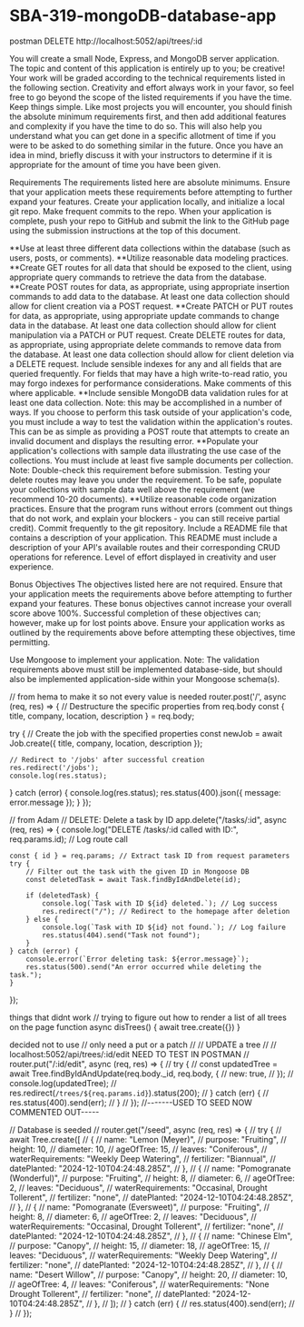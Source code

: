 # SBA-319-mongoDB-database-app

postman DELETE http://localhost:5052/api/trees/:id

You will create a small Node, Express, and MongoDB server application. The topic and content of this application is entirely up to you; be creative!
Your work will be graded according to the technical requirements listed in the following section. Creativity and effort always work in your favor, so feel free to go beyond the scope of the listed requirements if you have the time.
Keep things simple. Like most projects you will encounter, you should finish the absolute minimum requirements first, and then add additional features and complexity if you have the time to do so. This will also help you understand what you can get done in a specific allotment of time if you were to be asked to do something similar in the future.
Once you have an idea in mind, briefly discuss it with your instructors to determine if it is appropriate for the amount of time you have been given.

Requirements
The requirements listed here are absolute minimums. Ensure that your application meets these requirements before attempting to further expand your features.
Create your application locally, and initialize a local git repo. Make frequent commits to the repo. When your application is complete, push your repo to GitHub and submit the link to the GitHub page using the submission instructions at the top of this document.

**Use at least three different data collections within the database (such as users, posts, or comments).
**Utilize reasonable data modeling practices.
**Create GET routes for all data that should be exposed to the client, using appropriate query commands to retrieve the data from the database.
**Create POST routes for data, as appropriate, using appropriate insertion commands to add data to the database. At least one data collection should allow for client creation via a POST request.
**Create PATCH or PUT routes for data, as appropriate, using appropriate update commands to change data in the database. At least one data collection should allow for client manipulation via a PATCH or PUT request.
Create DELETE routes for data, as appropriate, using appropriate delete commands to remove data from the database. At least one data collection should allow for client deletion via a DELETE request.
Include sensible indexes for any and all fields that are queried frequently. For fields that may have a high write-to-read ratio, you may forgo indexes for performance considerations. Make comments of this where applicable.
**Include sensible MongoDB data validation rules for at least one data collection.
Note: this may be accomplished in a number of ways. If you choose to perform this task outside of your application's code, you must include a way to test the validation within the application's routes. This can be as simple as providing a POST route that attempts to create an invalid document and displays the resulting error.
**Populate your application's collections with sample data illustrating the use case of the collections. You must include at least five sample documents per collection.
Note: Double-check this requirement before submission. Testing your delete routes may leave you under the requirement. To be safe, populate your collections with sample data well above the requirement (we recommend 10-20 documents).
**Utilize reasonable code organization practices.
Ensure that the program runs without errors (comment out things that do not work, and explain your blockers - you can still receive partial credit).
Commit frequently to the git repository.
Include a README file that contains a description of your application.
This README must include a description of your API's available routes and their corresponding CRUD operations for reference.
Level of effort displayed in creativity and user experience.

Bonus Objectives
The objectives listed here are not required. Ensure that your application meets the requirements above before attempting to further expand your features.
These bonus objectives cannot increase your overall score above 100%. Successful completion of these objectives can; however, make up for lost points above. Ensure your application works as outlined by the requirements above before attempting these objectives, time permitting.

Use Mongoose to implement your application.
Note: The validation requirements above must still be implemented database-side, but should also be implemented application-side within your Mongoose schema(s).

// from hema to make it so not every value is needed
router.post('/', async (req, res) => {
// Destructure the specific properties from req.body
const { title, company, location, description } = req.body;

try {
// Create the job with the specified properties
const newJob = await Job.create({ title, company, location, description });

    // Redirect to '/jobs' after successful creation
    res.redirect('/jobs');
    console.log(res.status);

} catch (error) {
console.log(res.status);
res.status(400).json({ message: error.message });
}
});

// from Adam
// DELETE: Delete a task by ID
app.delete("/tasks/:id", async (req, res) => {
console.log("DELETE /tasks/:id called with ID:", req.params.id); // Log route call

    const { id } = req.params; // Extract task ID from request parameters
    try {
        // Filter out the task with the given ID in Mongoose DB
        const deletedTask = await Task.findByIdAndDelete(id);

        if (deletedTask) {
            console.log(`Task with ID ${id} deleted.`); // Log success
            res.redirect("/"); // Redirect to the homepage after deletion
        } else {
            console.log(`Task with ID ${id} not found.`); // Log failure
            res.status(404).send("Task not found");
        }
    } catch (error) {
        console.error(`Error deleting task: ${error.message}`);
        res.status(500).send("An error occurred while deleting the task.");
    }

});

things that didnt work
// trying to figure out how to render a list of all trees on the page
function async disTrees() {
await tree.create({})
}

decided not to use
// only need a put or a patch
// // UPDATE a tree
// // localhost:5052/api/trees/:id/edit NEED TO TEST IN POSTMAN
// router.put("/:id/edit", async (req, res) => {
// try {
// const updatedTree = await Tree.findByIdAndUpdate(req.body.\_id, req.body, {
// new: true,
// });
// console.log(updatedTree);
// res.redirect(`/trees/${req.params.id}`).status(200);
// } catch (err) {
// res.status(400).send(err);
// }
// });
//-------USED TO SEED NOW COMMENTED OUT-----

// Database is seeded
// router.get("/seed", async (req, res) => {
// try {
// await Tree.create([
// {
// name: "Lemon (Meyer)",
// purpose: "Fruiting",
// height: 10,
// diameter: 10,
// ageOfTree: 15,
// leaves: "Coniferous",
// waterRequirements: "Weekly Deep Watering",
// fertilizer: "Biannual",
// datePlanted: "2024-12-10T04:24:48.285Z",
// },
// {
// name: "Pomogranate (Wonderful)",
// purpose: "Fruiting",
// height: 8,
// diameter: 6,
// ageOfTree: 2,
// leaves: "Deciduous",
// waterRequirements: "Occasinal, Drought Tollerent",
// fertilizer: "none",
// datePlanted: "2024-12-10T04:24:48.285Z",
// },
// {
// name: "Pomogranate (Eversweet)",
// purpose: "Fruiting",
// height: 8,
// diameter: 6,
// ageOfTree: 2,
// leaves: "Deciduous",
// waterRequirements: "Occasinal, Drought Tollerent",
// fertilizer: "none",
// datePlanted: "2024-12-10T04:24:48.285Z",
// },
// {
// name: "Chinese Elm",
// purpose: "Canopy",
// height: 15,
// diameter: 18,
// ageOfTree: 15,
// leaves: "Deciduous",
// waterRequirements: "Weekly Deep Watering",
// fertilizer: "none",
// datePlanted: "2024-12-10T04:24:48.285Z",
// },
// {
// name: "Desert Willow",
// purpose: "Canopy",
// height: 20,
// diameter: 10,
// ageOfTree: 4,
// leaves: "Coniferous",
// waterRequirements: "None Drought Tollerent",
// fertilizer: "none",
// datePlanted: "2024-12-10T04:24:48.285Z",
// },
// ]);
// } catch (err) {
// res.status(400).send(err);
// }
// });
